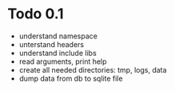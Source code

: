 <!-- 
aogonn - todo
copyright by Marcel Ebbrecht, 2019 <marcel.ebbrecht@googlemail.com>
-->

# Todo 0.1
* understand namespace
* unterstand headers
* understand include libs
* read arguments, print help
* create all needed directories: tmp, logs, data
* dump data from db to sqlite file

